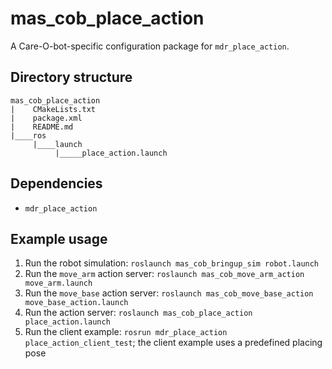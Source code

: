 # mas_cob_place_action

A Care-O-bot-specific configuration package for `mdr_place_action`.

## Directory structure

```
mas_cob_place_action
|    CMakeLists.txt
|    package.xml
|    README.md
|____ros
     |____launch
          |_____place_action.launch
```

## Dependencies

* ``mdr_place_action``

## Example usage

1. Run the robot simulation: ``roslaunch mas_cob_bringup_sim robot.launch``
2. Run the ``move_arm`` action server: ``roslaunch mas_cob_move_arm_action move_arm.launch``
3. Run the ``move_base`` action server: ``roslaunch mas_cob_move_base_action move_base_action.launch``
4. Run the action server: ``roslaunch mas_cob_place_action place_action.launch``
5. Run the client example: ``rosrun mdr_place_action place_action_client_test``; the client example uses a predefined placing pose
